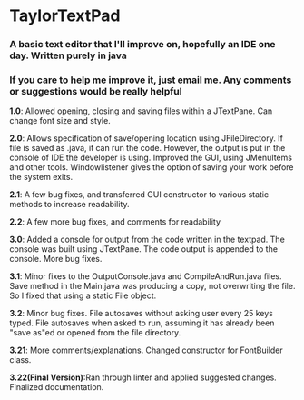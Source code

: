 # TaylorTextPad
### A basic text editor that I'll improve on, hopefully an IDE one day. Written purely in java
### If you care to help me improve it, just email me. Any comments or suggestions would be really helpful

**1.0**: Allowed opening, closing and saving files within a JTextPane. Can change font size and style.

**2.0**: Allows specification of save/opening location using JFileDirectory. If file is saved as .java, it can run the code. 
However, the output is put in the console of IDE the developer is using. Improved the GUI, using JMenuItems and other tools.
Windowlistener gives the option of saving your work before the system exits.

**2.1**: A few bug fixes, and transferred GUI constructor to various static methods to increase readability.

**2.2**: A few more bug fixes, and comments for readability

**3.0**: Added a console for output from the code written in the textpad. The console was built using JTextPane. The code output is appended to the console. More bug fixes.

**3.1**: Minor fixes to the OutputConsole.java and CompileAndRun.java files. Save method in the Main.java was producing a copy, not overwriting the file. So I fixed that using a static File object. 

**3.2**: Minor bug fixes. File autosaves without asking user every 25 keys typed. File autosaves when asked to run, assuming it has already been "save as"ed or opened from the file directory.

**3.21**: More comments/explanations. Changed constructor for FontBuilder class.

**3.22(Final Version)**:Ran through linter and applied suggested changes. Finalized documentation.
